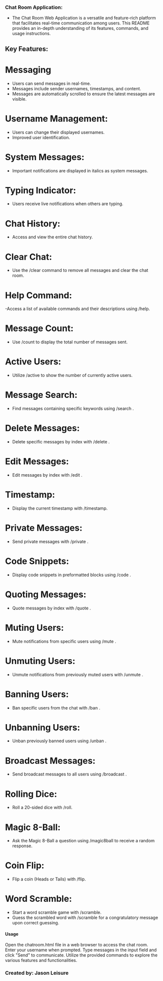 ### Chat Room Application:

- The Chat Room Web Application is a versatile and feature-rich platform that facilitates real-time communication among users. This README provides an in-depth understanding of its features, commands, and usage instructions.

## Key Features:

# Messaging
- Users can send messages in real-time.
- Messages include sender usernames, timestamps, and content.
- Messages are automatically scrolled to ensure the latest messages are visible.
# Username Management:
- Users can change their displayed usernames.
- Improved user identification.
# System Messages:
- Important notifications are displayed in italics as system messages.
# Typing Indicator:
- Users receive live notifications when others are typing.
# Chat History:
- Access and view the entire chat history.
# Clear Chat:
- Use the /clear command to remove all messages and clear the chat room.
# Help Command:
-Access a list of available commands and their descriptions using /help.
# Message Count:
- Use /count to display the total number of messages sent.
# Active Users:
- Utilize /active to show the number of currently active users.
# Message Search:
- Find messages containing specific keywords using /search <keyword>.
# Delete Messages:
- Delete specific messages by index with /delete <messageIndex>.
# Edit Messages:
- Edit messages by index with /edit <messageIndex> <newMessage>.
# Timestamp:
- Display the current timestamp with /timestamp.
# Private Messages:
- Send private messages with /private <recipient> <message>.
# Code Snippets:
- Display code snippets in preformatted blocks using /code <codeSnippet>.
# Quoting Messages:
- Quote messages by index with /quote <messageIndex>.
# Muting Users:
- Mute notifications from specific users using /mute <username>.
# Unmuting Users:
- Unmute notifications from previously muted users with /unmute <username>.
# Banning Users:
- Ban specific users from the chat with /ban <username>.
# Unbanning Users:
- Unban previously banned users using /unban <username>.
# Broadcast Messages:
- Send broadcast messages to all users using /broadcast <message>.
# Rolling Dice:
- Roll a 20-sided dice with /roll.
# Magic 8-Ball:
- Ask the Magic 8-Ball a question using /magic8ball to receive a random response.
# Coin Flip:
- Flip a coin (Heads or Tails) with /flip.
# Word Scramble:
- Start a word scramble game with /scramble.
- Guess the scrambled word with /scramble <guess> for a congratulatory message upon correct guessing.

#### Usage

Open the chatroom.html file in a web browser to access the chat room.
Enter your username when prompted.
Type messages in the input field and click "Send" to communicate.
Utilize the provided commands to explore the various features and functionalities.

### Created by: Jason Leisure
